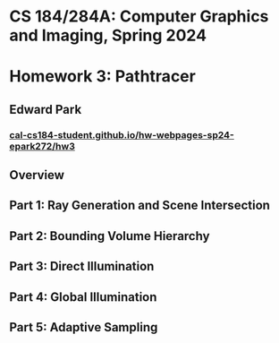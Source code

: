 # CS 184/284A: Computer Graphics and Imaging, Spring 2024
# Homework 3: Pathtracer
## Edward Park
### [cal-cs184-student.github.io/hw-webpages-sp24-epark272/hw3](https://cal-cs184-student.github.io/hw-webpages-sp24-epark272/hw3/index.html)
<!-- ### [graphics.edwardpark.org](https://graphics.edwardpark.org) -->

## Overview

## Part 1: Ray Generation and Scene Intersection

## Part 2: Bounding Volume Hierarchy

## Part 3: Direct Illumination

## Part 4: Global Illumination

## Part 5: Adaptive Sampling
